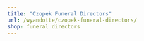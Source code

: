 ```yaml
---
title: "Czopek Funeral Directors"
url: /wyandotte/czopek-funeral-directors/
shop: funeral directors
---
```


